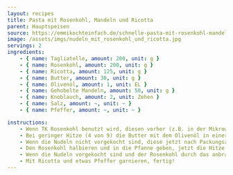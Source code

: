 ```yaml
---
layout: recipes
title: Pasta mit Rosenkohl, Mandeln und Ricotta
parent: Hauptspeisen
source: https://emmikochteinfach.de/schnelle-pasta-mit-rosenkohl-mandeln-ricotta/
image: /assets/imgs/nudeln_mit_rosenkohl_und_ricotta.jpg
servings: 2
ingredients:
    - { name: Tagliatelle, amount: 200, unit: g }
    - { name: Rosenkohl, amount: 200, unit: g }
    - { name: Ricotta, amount: 125, unit: g }
    - { name: Butter, amount: 30, unit: g }
    - { name: Olivenöl, amount: 1, unit: EL }
    - { name: Gehobelte Mandeln, amount: 50, unit: g }
    - { name: Knoblauch, amount: 2, unit: Zehen }
    - { name: Salz, amount: ~, unit: ~ }
    - { name: Pfeffer, amount: ~, unit: ~ }

instructions:
    - Wenn TK Rosenkohl benutzt wird, diesen vorher (z.B. in der Mikrowelle) auftauen.
    - Bei geringer Hitze (4 von 9) die Butter mit dem Olivenöl in einer großen (wichtig!) Pfanne schmelzen und die Mandeln Dazu geben. Den Knoblauch pressen (oder kleinhacken) und ebenfalls dazu geben.
    - Wenn die Nudeln nicht vorgekocht sind, diese jetzt nach Packungsanleitung kochen, aber 2 Minuten vorher abgießen. Währenddessen mit dem Rezept fortfahren.
    - Den Rosenkohl halbieren und in die Pfanne geben, jetzt die Hitze höher stellen (6 von 9). Nach Geschmack Salzen und Pfeffern.
    - Wenn die Nudeln vorgekocht sind und der Rosenkohl durch das anbraten Farbe bekommen hat, die Nudeln in die Pfanne geben und unterrühren. Alles für ~2 Minuten braten und dann auf die Teller geben.
    - Mit Ricotta und etwas Pfeffer garnieren, fertig!
---
```

